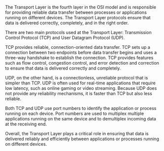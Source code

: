 The Transport Layer is the fourth layer in the OSI model and is responsible for providing reliable data transfer between processes or applications running on different devices. The Transport Layer protocols ensure that data is delivered correctly, completely, and in the right order.

There are two main protocols used at the Transport Layer: Transmission Control Protocol (TCP) and User Datagram Protocol (UDP).

TCP provides reliable, connection-oriented data transfer. TCP sets up a connection between two endpoints before data transfer begins and uses a three-way handshake to establish the connection. TCP provides features such as flow control, congestion control, and error detection and correction to ensure that data is delivered correctly and completely.

UDP, on the other hand, is a connectionless, unreliable protocol that is simpler than TCP. UDP is often used for real-time applications that require low latency, such as online gaming or video streaming. Because UDP does not provide any reliability mechanisms, it is faster than TCP but also less reliable.

Both TCP and UDP use port numbers to identify the application or process running on each device. Port numbers are used to multiplex multiple applications running on the same device and to demultiplex incoming data at the receiving end.

Overall, the Transport Layer plays a critical role in ensuring that data is delivered reliably and efficiently between applications or processes running on different devices.